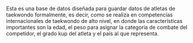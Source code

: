 Esta es una base de datos diseñada para guardar datos de atletas de taekwondo formalmente, es decir, como se realiza en competencias internacionales de taekwondo de alto nivel, en donde las características importantes son la edad, el peso para asignar la categoría de
combate del competidor, el grado kup del atleta y el país al que representa. 